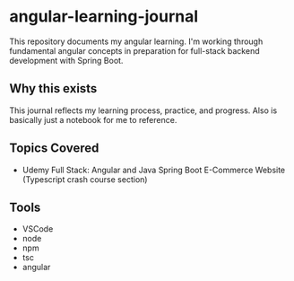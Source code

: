 # angular-learning-journal

This repository documents my angular learning. I'm working through fundamental angular concepts in preparation for full-stack backend development with Spring Boot.

## Why this exists

This journal reflects my learning process, practice, and progress. Also is basically just a notebook for me to reference.

## Topics Covered

- Udemy Full Stack: Angular and Java Spring Boot E-Commerce Website (Typescript crash course section)

## Tools

- VSCode
- node
- npm
- tsc
- angular
